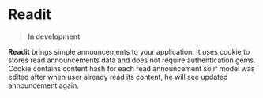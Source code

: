 # Readit

> **In development**

**Readit** brings simple announcements to your application. It uses cookie to stores read announcements data and does not require authentication gems. Cookie contains content hash for each read announcement so if model was edited after when user already read its content, he will see updated announcement again.